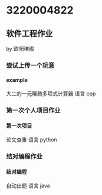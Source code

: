 # 3220004822
## 软件工程作业
by 欧阳琳瑜
 
### 尝试上传一个玩意
#### example
大二的一元稀疏多项式计算器
语言 cpp

### 第一次个人项目作业
#### 第一次项目
论文查重
语言 python

### 结对编程作业
#### 结对编程
自动出题
语言 java
